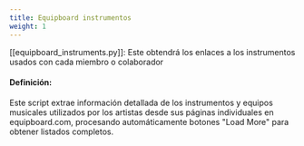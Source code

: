 ```yaml
---
title: Equipboard instrumentos
weight: 1
---
```


[[equipboard_instruments.py]]: Este obtendrá los enlaces a los instrumentos usados con cada miembro o colaborador

#### Definición:

Este script extrae información detallada de los instrumentos y equipos musicales utilizados por los artistas desde sus páginas individuales en equipboard.com, procesando automáticamente botones "Load More" para obtener listados completos.

